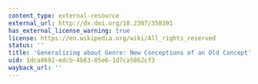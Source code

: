 ```yaml
---
content_type: external-resource
external_url: http://dx.doi.org/10.2307/358391
has_external_license_warning: true
license: https://en.wikipedia.org/wiki/All_rights_reserved
status: ''
title: 'Generalizing about Genre: New Conceptions of an Old Concept'
uid: 1dca8692-edcb-4b83-85e6-1d7ca5862cf3
wayback_url: ''
---
```

